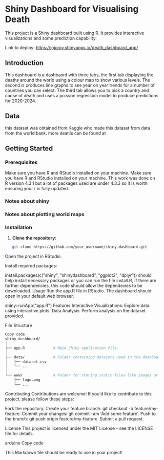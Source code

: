 # Shiny Dashboard for Visualising Death

This project is a Shiny dashboard built using R. It provides interactive visualizations and some prediction capability.

Link to deploy: https://jojoroy.shinyapps.io/death_dashboard_app/

## Introduction 
This dashboard is a dashbaord with three tabs, the first tab displaying the deaths around the world using a colour map to show various levels. The second is produces line graphs to see year on year trends for a number of countries you can select. The third tab allows you to pick a country and cause of death and uses a poisson regression model to produce predictions for 2020-2024.

## Data
this dataset was obtained from Kaggle who made this dataset from data from the world bank. more deatils can be found at


## Getting Started

### Prerequisites

Make sure you have R and RStudio installed on your machine. Make sure you have R and RStudio installed on your machine. This work was done on R version 4.3.1 but a lot of packages used are under 4.3.3 so it is worth ensuring your r is fully updated.

### Notes about shiny

### Notes about plotting world maps

### Installation

1. **Clone the repository:**

```bash
   git clone https://github.com/your_username/shiny-dashboard.git
```

Open the project in RStudio.

Install required packages:

install.packages(c("shiny", "shinydashboard", "ggplot2", "dplyr")) should help install necessary packages or yuo can run the file install.R, if there are further dependencies, this code should allow the dependecies to be downloaded.
Usage
Run the app.R file in RStudio. The dashboard should open in your default web browser.



shiny::runApp("app.R")
Features
Interactive Visualizations: Explore data using interactive plots.
Data Analysis: Perform analysis on the dataset provided.

File Structure
```bash
Copy code
shiny-dashboard/
│
├── app.R             # Main Shiny application file.
│
├── data/             # Folder containing datasets used in the dashboard.
│   ├── dataset.csv
│   └── ...
│
└── www/              # Folder for storing static files like images or CSS stylesheets.
    ├── logo.png
    └── ...
```
Contributing
Contributions are welcome! If you'd like to contribute to this project, please follow these steps:

Fork the repository.
Create your feature branch: git checkout -b feature/my-feature.
Commit your changes: git commit -am 'Add some feature'.
Push to the branch: git push origin feature/my-feature.
Submit a pull request.



License
This project is licensed under the MIT License - see the LICENSE file for details.

arduino
Copy code

This Markdown file should be ready to use in your project!






